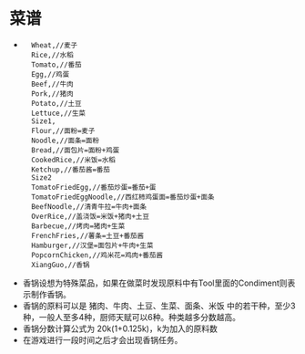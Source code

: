 # 菜谱

-       Wheat,//麦子
        Rice,//水稻
        Tomato,//番茄
        Egg,//鸡蛋
        Beef,//牛肉
        Pork,//猪肉
        Potato,//土豆
        Lettuce,//生菜
        Size1,
        Flour,//面粉=麦子
        Noodle,//面条=面粉
        Bread,//面包片=面粉+鸡蛋
        CookedRice,//米饭=水稻
        Ketchup,//番茄酱=番茄
        Size2
        TomatoFriedEgg,//番茄炒蛋=番茄+蛋
        TomatoFriedEggNoodle,//西红柿鸡蛋面=番茄炒蛋+面条
        BeefNoodle,//清青牛拉=牛肉+面条
        OverRice,//盖浇饭=米饭+猪肉+土豆
        Barbecue,//烤肉=猪肉+生菜
        FrenchFries,//薯条=土豆+番茄酱
        Hamburger,//汉堡=面包片+牛肉+生菜
        PopcornChicken,//鸡米花=鸡肉+番茄酱
        XiangGuo,//香锅

- 香锅设想为特殊菜品，如果在做菜时发现原料中有Tool里面的Condiment则表示制作香锅。
- 香锅的原料可以是 猪肉、牛肉、土豆、生菜、面条、米饭 中的若干种，至少3种，一般人至多4种，厨师天赋可以6种。种类越多分数越高。
- 香锅分数计算公式为 20k(1+0.125k)，k为加入的原料数
- 在游戏进行一段时间之后才会出现香锅任务。